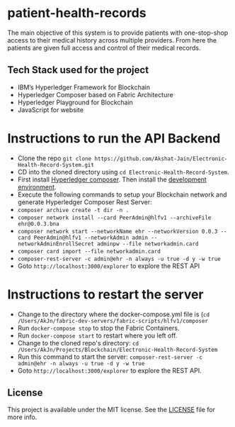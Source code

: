 # patient-health-records

The main objective of this system is to provide patients with one-stop-shop access to their medical history across multiple providers. From here the patients are given full access and control of their medical records.

## Tech Stack used for the project
* IBM’s Hyperledger Framework for Blockchain
* Hyperledger Composer based on Fabric Architecture
* Hyperledger Playground for Blockchain
* JavaScript for website

# Instructions to run the API Backend
- Clone the repo `git clone https://github.com/Akshat-Jain/Electronic-Health-Record-System.git`
- CD into the cloned directory using `cd Electronic-Health-Record-System`.
- First install [Hyperledger composer](https://hyperledger.github.io/composer/latest/installing/installing-prereqs.html). Then install the [development environment](https://hyperledger.github.io/composer/latest/installing/development-tools.html).
- Execute the following commands to setup your Blockchain network and generate Hyperledger Composer Rest Server:
- `composer archive create -t dir -n .`
- `composer network install --card PeerAdmin@hlfv1 --archiveFile ehr@0.0.3.bna`
- `composer network start --networkName ehr --networkVersion 0.0.3 --card PeerAdmin@hlfv1 --networkAdmin admin --networkAdminEnrollSecret adminpw --file networkadmin.card`
- `composer card import --file networkadmin.card` 
- `composer-rest-server -c admin@ehr -n always -u true -d y -w true`
- Goto `http://localhost:3000/explorer` to explore the REST API

# Instructions to restart the server
- Change to the directory where the docker-compose.yml file is (`cd /Users/AkJn/fabric-dev-servers/fabric-scripts/hlfv1/composer`
- Run `docker-compose stop` to stop the Fabric Containers.
- Run `docker-compose start` to restart where you left off.
- Change to the cloned repo's directory: `cd /Users/AkJn/Projects/Blockchain/Electronic-Health-Record-System`
- Run this command to start the server: `composer-rest-server -c admin@ehr -n always -u true -d y -w true`
- Goto `http://localhost:3000/explorer` to explore the REST API.

## License

This project is available under the MIT license. See the [LICENSE](LICENSE) file for more info.